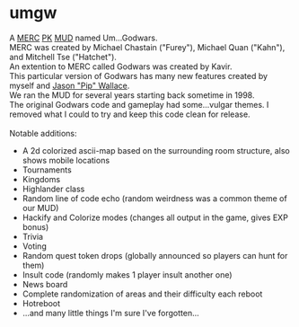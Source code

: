 umgw
====

A <a href="http://en.wikipedia.org/wiki/Merc_(MUD)">MERC</a> <a href="http://en.wikipedia.org/wiki/Player_killing#Player_killing">PK</a> <a href="http://en.wikipedia.org/wiki/MUD">MUD</a> named Um...Godwars.
<br>
MERC was created by Michael Chastain ("Furey"), Michael Quan ("Kahn"), and Mitchell Tse ("Hatchet").
<br>
An extention to MERC called Godwars was created by Kavir.
<br>
This particular version of Godwars has many new features created by myself and <a href="https://github.com/piptastic">Jason "Pip" Wallace</a>.
<br>
We ran the MUD for several years starting back sometime in 1998.
<br>
The original Godwars code and gameplay had some...vulgar themes.  I removed what I could to try and keep this code clean for release.
<br>
<br>
Notable additions:
<ul>
  <li>A 2d colorized ascii-map based on the surrounding room structure, also shows mobile locations</li>
  <li>Tournaments</li>
  <li>Kingdoms</li>
	<li>Highlander class</li>
  <li>Random line of code echo (random weirdness was a common theme of our MUD)</li>
	<li>Hackify and Colorize modes (changes all output in the game, gives EXP bonus)</li>
  <li>Trivia</li>
  <li>Voting</li>
  <li>Random quest token drops (globally announced so players can hunt for them)</li>
  <li>Insult code (randomly makes 1 player insult another one)</li>
  <li>News board</li>
  <li>Complete randomization of areas and their difficulty each reboot</li>
  <li>Hotreboot</li>
  <li>...and many little things I'm sure I've forgotten...</li>
</ul>

